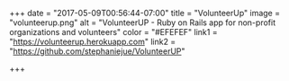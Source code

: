 +++
date = "2017-05-09T00:56:44-07:00"
title = "VolunteerUp"
image = "volunteerup.png"
alt = "VolunteerUP - Ruby on Rails app for non-profit organizations and volunteers"
color = "#EFEFEF"
link1 = "https://volunteerup.herokuapp.com"
link2 = "https://github.com/stephaniejue/VolunteerUP"

+++
